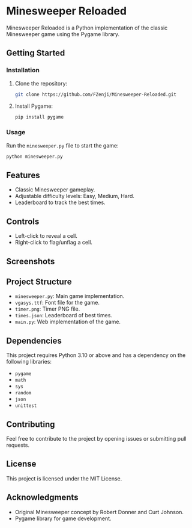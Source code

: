 # Minesweeper Reloaded

Minesweeper Reloaded is a Python implementation of the classic Minesweeper game using the Pygame library.

## Getting Started

### Installation

1. Clone the repository:

   ```bash
   git clone https://github.com/FZenji/Minesweeper-Reloaded.git
   ```

2. Install Pygame:

   ```bash
   pip install pygame
   ```

### Usage

Run the `minesweeper.py` file to start the game:

```bash
python minesweeper.py
```

## Features

- Classic Minesweeper gameplay.
- Adjustable difficulty levels: Easy, Medium, Hard.
- Leaderboard to track the best times.

## Controls

- Left-click to reveal a cell.
- Right-click to flag/unflag a cell.

## Screenshots

## Project Structure

- `minesweeper.py`: Main game implementation.
- `vgasys.ttf`: Font file for the game.
- `timer.png`: Timer PNG file.
- `times.json`: Leaderboard of best times.
- `main.py`: Web implementation of the game.

## Dependencies

This project requires Python 3.10 or above and has a dependency on the following libraries:

- `pygame`
- `math`
- `sys`
- `random`
- `json`
- `unittest`

## Contributing

Feel free to contribute to the project by opening issues or submitting pull requests.

## License

This project is licensed under the MIT License.

## Acknowledgments

- Original Minesweeper concept by Robert Donner and Curt Johnson.
- Pygame library for game development.
